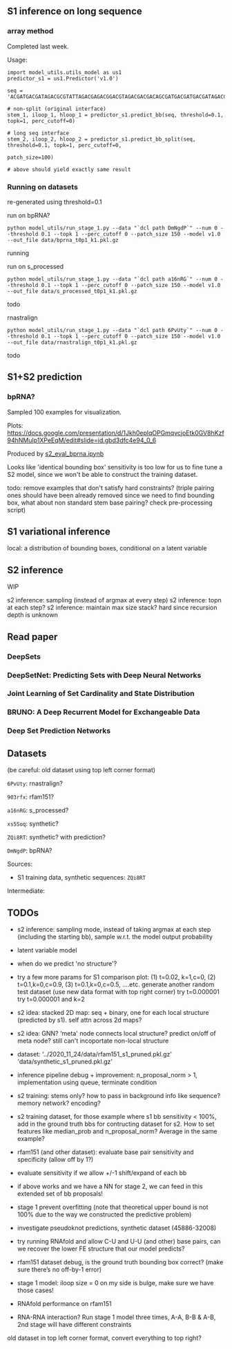
## S1 inference on long sequence

### array method

Completed last week.

Usage:


```
import model_utils.utils_model as us1
predictor_s1 = us1.Predictor('v1.0')

seq = 'ACGATGACGATAGACGCGTATTAGACGAGACGGACGTAGACGACGACAGCGATGACGATGACGATAGACGACGACAGCGA'

# non-split (original interface)
stem_1, iloop_1, hloop_1 = predictor_s1.predict_bb(seq, threshold=0.1, topk=1, perc_cutoff=0)

# long seq interface
stem_2, iloop_2, hloop_2 = predictor_s1.predict_bb_split(seq, threshold=0.1, topk=1, perc_cutoff=0,
                                                         patch_size=100)

# above should yield exactly same result
```


### Running on datasets

re-generated using threshold=0.1

run on bpRNA?

```
python model_utils/run_stage_1.py --data "`dcl path DmNgdP`" --num 0 --threshold 0.1 --topk 1 --perc_cutoff 0 --patch_size 150 --model v1.0 --out_file data/bprna_t0p1_k1.pkl.gz
```

running


run on s_processed


```
python model_utils/run_stage_1.py --data "`dcl path a16nRG`" --num 0 --threshold 0.1 --topk 1 --perc_cutoff 0 --patch_size 150 --model v1.0 --out_file data/s_processed_t0p1_k1.pkl.gz
```

todo


rnastralign

```
python model_utils/run_stage_1.py --data "`dcl path 6PvUty`" --num 0 --threshold 0.1 --topk 1 --perc_cutoff 0 --patch_size 150 --model v1.0 --out_file data/rnastralign_t0p1_k1.pkl.gz
```

todo

## S1+S2 prediction

### bpRNA?


Sampled 100 examples for visualization.

Plots: https://docs.google.com/presentation/d/1Jkh0eplqOPGmqvcjoEtk0GV8hKzf94hNMuIp1XPeEqM/edit#slide=id.gbd3dfc4e94_0_6

Produced by [s2_eval_bprna.ipynb](s2_eval_bprna.ipynb)

Looks like 'identical bounding box' sensitivity is too low for us to fine tune a S2 model,
since we won't be able to construct the training dataset.

todo: remove examples that don't satisfy hard constraints?
(triple pairing ones should have been already removed since we need to find bounding box,
what about non standard stem base pairing? check pre-processing script)



## S1 variational inference

local: a distribution of bounding boxes, conditional on a latent variable


## S2 inference

WIP

s2 inference: sampling (instead of argmax at every step)
s2 inference: topn at each step?
s2 inference: maintain max size stack? hard since recursion depth is unknown


## Read paper

### DeepSets

### DeepSetNet: Predicting Sets with Deep Neural Networks

### Joint Learning of Set Cardinality and State Distribution

### BRUNO: A Deep Recurrent Model for Exchangeable Data


### Deep Set Prediction Networks

## Datasets

(be careful: old dataset using top left corner format)

`6PvUty`: rnastralign?

`903rfx`: rfam151?

`a16nRG`: s_processed?

`xs5Soq`: synthetic?

`ZQi8RT`: synthetic? with prediction?

`DmNgdP`: bpRNA?

Sources:

- S1 training data, synthetic sequences: `ZQi8RT`


Intermediate:


## TODOs

- s2 inference: sampling mode, instead of taking argmax at each step (including the starting bb), sample w.r.t. the model output probability

- latent variable model

- when do we predict 'no structure'?

- try a few more params for S1 comparison plot: (1) t=0.02, k=1,c=0, (2) t=0.1,k=0,c=0.9, (3) t=0.1,k=0,c=0.5, ….etc.
generate another random test dataset (use new data format with top right corner)
try t=0.000001
try t=0.000001 and k=2


- s2 idea: stacked 2D map: seq + binary, one for each local structure (predicted by s1). self attn across 2d maps?

- s2 idea: GNN? 'meta' node connects local structure? predict on/off of meta node? still can't incoportate non-local structure

- dataset: '../2020_11_24/data/rfam151_s1_pruned.pkl.gz'  'data/synthetic_s1_pruned.pkl.gz'

- inference pipeline debug + improvement: n_proposal_norm > 1, implementation using queue, terminate condition

- s2 training: stems only? how to pass in background info like sequence? memory network? encoding?

- s2 training dataset, for those example where s1 bb sensitivity < 100%, add in the ground truth bbs for contructing dataset for s2.
How to set features like median_prob and n_proposal_norm? Average in the same example?

- rfam151 (and other dataset): evaluate base pair sensitivity and specificity (allow off by 1?)

- evaluate sensitivity if we allow +/-1 shift/expand of each bb

- if above works and we have a NN for stage 2, we can feed in this extended set of bb proposals!

- stage 1 prevent overfitting (note that theoretical upper bound is not 100% due to the way we constructed the predictive problem)

- investigate pseudoknot predictions, synthetic dataset (45886-32008)

- try running RNAfold and allow C-U and U-U (and other) base pairs, can we recover the lower FE structure that our model predicts?

- rfam151 dataset debug, is the ground truth bounding box correct? (make sure there’s no off-by-1 error)

- stage 1 model: iloop size = 0 on my side is bulge, make sure we have those cases!

- RNAfold performance on rfam151

- RNA-RNA interaction? Run stage 1 model three times, A-A, B-B & A-B, 2nd stage will have different constraints





old dataset in top left corner format, convert everything to top right?




